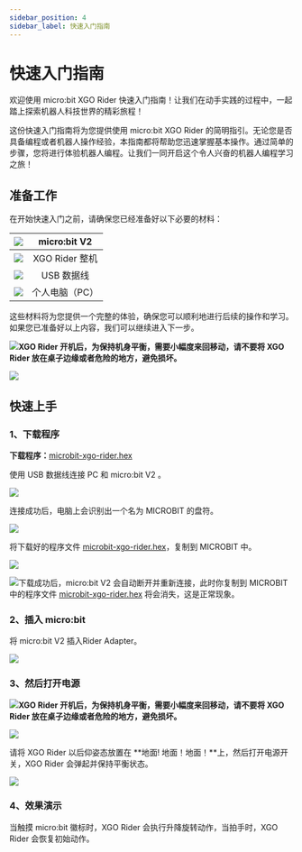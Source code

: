 ```yaml
---
sidebar_position: 4
sidebar_label: 快速入门指南
---
```


# 快速入门指南

欢迎使用 micro:bit XGO Rider 快速入门指南！让我们在动手实践的过程中，一起踏上探索机器人科技世界的精彩旅程！

这份快速入门指南将为您提供使用 micro:bit XGO Rider 的简明指引。无论您是否具备编程或者机器人操作经验，本指南都将帮助您迅速掌握基本操作。通过简单的步骤，您将进行体验机器人编程。让我们一同开启这个令人兴奋的机器人编程学习之旅！



 ## 准备工作

在开始快速入门之前，请确保您已经准备好以下必要的材料：

| ![](https://wiki-media-ef.oss-cn-hongkong.aliyuncs.com/docs/microbit/robot/xgo-rider-kit/images/microbit-xgo-rider-kit-case-01.png) | micro:bit  V2  |
| :----------------------------------------------------------: | :------------: |
| ![](https://wiki-media-ef.oss-cn-hongkong.aliyuncs.com/docs/microbit/robot/xgo-rider-kit/images/microbit-xgo-rider-kit-case-19.png) | XGO Rider 整机 |
| ![](https://wiki-media-ef.oss-cn-hongkong.aliyuncs.com/docs/microbit/robot/xgo-rider-kit/images/microbit-xgo-rider-kit-case-02.png) |   USB 数据线   |
| ![](https://wiki-media-ef.oss-cn-hongkong.aliyuncs.com/docs/microbit/robot/xgo-rider-kit/images/microbit-xgo-rider-kit-case-03.png) | 个人电脑（PC） |

这些材料将为您提供一个完整的体验，确保您可以顺利地进行后续的操作和学习。如果您已准备好以上内容，我们可以继续进入下一步。



![](https://wiki-media-ef.oss-cn-hongkong.aliyuncs.com/docs/microbit/robot/xgo-rider-kit/images/microbit-xgo-rider-kit-read-01.png)**XGO Rider 开机后，为保持机身平衡，需要小幅度来回移动，请不要将 XGO Rider 放在桌子边缘或者危险的地方，避免损坏。**

![](https://wiki-media-ef.oss-cn-hongkong.aliyuncs.com/docs/microbit/robot/xgo-rider-kit/images/microbit-xgo-rider-kit-quick-start-20.png)



## 快速上手

### 1、下载程序

**下载程序：**[microbit-xgo-rider.hex](https://makecode.microbit.org/_CEmDr8LpKYa6)

使用 USB 数据线连接 PC 和 micro:bit V2 。

![](https://wiki-media-ef.oss-cn-hongkong.aliyuncs.com/docs/microbit/robot/xgo-rider-kit/images/microbit-xgo-rider-kit-case-09.gif)

连接成功后，电脑上会识别出一个名为 MICROBIT 的盘符。

![](https://wiki-media-ef.oss-cn-hongkong.aliyuncs.com/docs/microbit/robot/xgo-rider-kit/images/microbit-xgo-rider-kit-case-10.png)

将下载好的程序文件 [microbit-xgo-rider.hex](https://makecode.microbit.org/_CEmDr8LpKYa6)，复制到 MICROBIT 中。

![](https://wiki-media-ef.oss-cn-hongkong.aliyuncs.com/docs/microbit/robot/xgo-rider-kit/images/microbit-xgo-rider-kit-manual-01.png)



![](https://wiki-media-ef.oss-cn-hongkong.aliyuncs.com/docs/microbit/robot/xgo-rider-kit/images/microbit-xgo-rider-kit-read-03.png)下载成功后，micro:bit V2 会自动断开并重新连接，此时你复制到 MICROBIT 中的程序文件 [microbit-xgo-rider.hex](https://makecode.microbit.org/_CEmDr8LpKYa6) 将会消失，这是正常现象。



### 2、插入 micro:bit

将 micro:bit V2 插入Rider Adapter。

![](https://wiki-media-ef.oss-cn-hongkong.aliyuncs.com/docs/microbit/robot/xgo-rider-kit/images/microbit-xgo-rider-kit-manual-03.png)

### 3、然后打开电源

![](https://wiki-media-ef.oss-cn-hongkong.aliyuncs.com/docs/microbit/robot/xgo-rider-kit/images/microbit-xgo-rider-kit-read-01.png)**XGO Rider 开机后，为保持机身平衡，需要小幅度来回移动，请不要将 XGO Rider 放在桌子边缘或者危险的地方，避免损坏。**

![](https://wiki-media-ef.oss-cn-hongkong.aliyuncs.com/docs/microbit/robot/xgo-rider-kit/images/microbit-xgo-rider-kit-quick-start-20.png)



请将 XGO Rider 以后仰姿态放置在 **地面!  地面！地面！**上，然后打开电源开关，XGO Rider 会弹起并保持平衡状态。

![](https://wiki-media-ef.oss-cn-hongkong.aliyuncs.com/docs/microbit/robot/xgo-rider-kit/images/microbit-xgo-rider-kit-manual-02.png)

### 4、效果演示

当触摸 micro:bit 徽标时，XGO Rider 会执行升降旋转动作，当拍手时，XGO Rider 会恢复初始动作。

